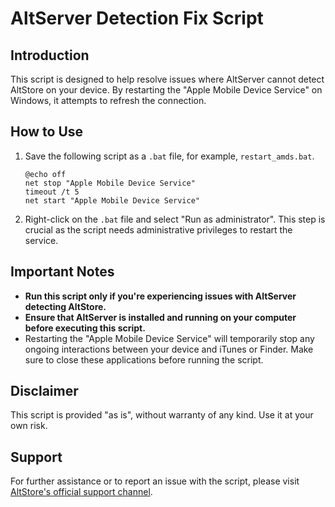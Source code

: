 # AltServer Detection Fix Script

## Introduction
This script is designed to help resolve issues where AltServer cannot detect AltStore on your device. By restarting the "Apple Mobile Device Service" on Windows, it attempts to refresh the connection.



## How to Use
1. Save the following script as a `.bat` file, for example, `restart_amds.bat`.
    ```
    @echo off
    net stop "Apple Mobile Device Service"
    timeout /t 5
    net start "Apple Mobile Device Service"
    ```
2. Right-click on the `.bat` file and select "Run as administrator". This step is crucial as the script needs administrative privileges to restart the service.

## Important Notes
- **Run this script only if you're experiencing issues with AltServer detecting AltStore.**
- **Ensure that AltServer is installed and running on your computer before executing this script.**
- Restarting the "Apple Mobile Device Service" will temporarily stop any ongoing interactions between your device and iTunes or Finder. Make sure to close these applications before running the script.

## Disclaimer
This script is provided "as is", without warranty of any kind. Use it at your own risk.

## Support
For further assistance or to report an issue with the script, please visit [AltStore's official support channel](https://altstore.io/support/).

